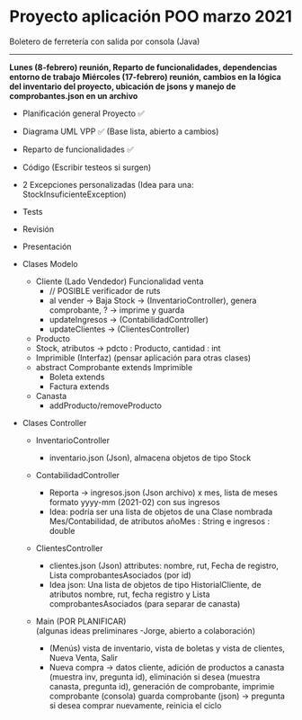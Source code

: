 # Proyecto aplicación POO marzo 2021  

Boletero de ferretería con salida por consola (Java)  

---

**Lunes (8-febrero) reunión, Reparto de funcionalidades, dependencias entorno de trabajo**
**Miércoles (17-febrero) reunión, cambios en la lógica del inventario del proyecto, ubicación de jsons y manejo de comprobantes.json en un archivo**

- Planificación general Proyecto ✅
- Diagrama UML VPP ✅ (Base lista, abierto a cambios)
- Reparto de funcionalidades ✅
- Código (Escribir testeos si surgen)
- 2 Excepciones personalizadas (Idea para una: StockInsuficienteException)
- Tests
- Revisión
- Presentación

- Clases Modelo
    - Cliente (Lado Vendedor) Funcionalidad venta  
        - // POSIBLE verificador de ruts  
        - al vender -> Baja Stock -> (InventarioController), genera comprobante, ? -> imprime y guarda  
        - updateIngresos -> (ContabilidadController)  
        - updateClientes -> (ClientesController)
    - Producto  
    - Stock, atributos -> pdcto : Producto, cantidad : int
    - Imprimible (Interfaz) (pensar aplicación para otras clases)  
    - abstract Comprobante extends Imprimible  
        - Boleta extends  
        - Factura extends  
    - Canasta  
        - addProducto/removeProducto  


- Clases Controller
    - InventarioController  
        - inventario.json (Json), almacena objetos de tipo Stock  

    - ContabilidadController  
        - Reporta -> ingresos.json (Json archivo) x mes, lista de meses formato yyyy-mm (2021-02) con sus ingresos  
        - Idea: podría ser una lista de objetos de una Clase nombrada  Mes/Contabilidad, de atributos añoMes : String e ingresos : double  

    - ClientesController  
        - clientes.json (Json) attributes: nombre, rut, Fecha de registro, Lista comprobantesAsociados (por id)
        - Idea json: Una lista de objetos de tipo HistorialCliente, de atributos nombre, rut, fecha registro y Lista comprobantesAsociados (para separar de canasta)  

    - Main (POR PLANIFICAR)  
        (algunas ideas preliminares -Jorge, abierto a colaboración)  
        - (Menús) vista de inventario, vista de boletas y vista de clientes, Nueva Venta, Salir
        - Nueva compra -> datos cliente, adición de productos a canasta (muestra inv, pregunta id), eliminación si desea (muestra canasta, pregunta id), generación de comprobante, imprimie comprobante (consola) guarda comprobante (json) ->  pregunta si desea comprar nuevamente, reinicia el ciclo


